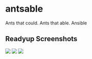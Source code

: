 # antsable
Ants that could. Ants that able. Ansible


## Readyup Screenshots

![](https://i.imgur.com/tzSQySC.png)
![](https://i.imgur.com/1mA66h3.png)
![](https://i.imgur.com/Q5xePGP.png)


